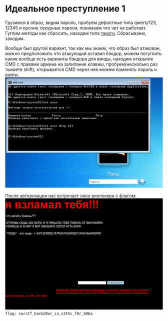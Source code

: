 # Идеальное преступление 1
Грузимся в образ, видим пароль, пробуем дефолтные типа qwerty123, 12345 и прочие секурные пароли, понимаем что чет не работает.  
Гуглим методы как сбросить, находим типа [такого](https://www.experts-exchange.com/articles/31752/How-to-Reset-a-forgotten-Windows-10-Password.html). Сбрасываем, заходим.  

Вообще был другой вариант, так как мы знаем, что образ был атакован, можно предположить что атакующий оставил бэкдор, можем погуглить какие вообще есть варианты бэкдора для винды, находим открытие CMD с правами админа на залипание клавиш, пробуем(несколько раз тыкаете shift), открывается CMD через нее можем поменять пароль и войти.  
![изображение](pic/1.png)  

После авторизации нас встречает окно винлокера с флагом:  
![изображение](pic/2.png)  
`flag: surctf_backd0or_in_s3thc_f0r_b0ba`
